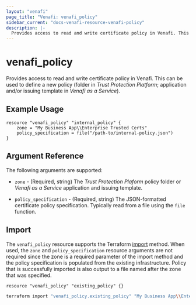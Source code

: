 ```yaml
---
layout: "venafi"
page_title: "Venafi: venafi_policy"
sidebar_current: "docs-venafi-resource-venafi-policy"
description: |-
  Provides access to read and write certificate policy in Venafi. This can be used to define a new policy.
---
```


# venafi_policy

Provides access to read and write certificate policy in Venafi. This can be used
to define a new policy (folder in *Trust Protection Platform*; application
and/or issuing template in *Venafi as a Service*).

## Example Usage

```hcl
resource "venafi_policy" "internal_policy" {
    zone = "My Business App\\Enterprise Trusted Certs"
    policy_specification = file("/path-to/internal-policy.json")
}
```

## Argument Reference

The following arguments are supported:

* `zone` - (Required, string) The *Trust Protection Plaform* policy folder or
  *Venafi as a Service* application and issuing template.

* `policy_specification` - (Required, string) The JSON-formatted certificate policy
  specification.  Typically read from a file using the `file` function.

## Import

The `venafi_policy` resource supports the Terraform [import](https://www.terraform.io/docs/cli/import/index.html)
method.  When used, the `zone` and `policy_specification` resource arguments
are not required since the zone is a required parameter of the import method
and the policy specification is populated from the existing infrastructure.
Policy that is successfully imported is also output to a file named after the
zone that was specified.

```hcl
resource "venafi_policy" "existing_policy" {}
```

```sh
terraform import "venafi_policy.existing_policy" "My Business App\\Enterprise Trusted Certs"
```
